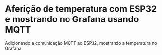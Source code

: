 # Aferição de temperatura com ESP32 e mostrando no Grafana usando MQTT
Adicionando a comunicação MQTT ao ESP32, mostrando a temperatura no Grafana
